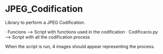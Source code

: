 # JPEG_Codification
Library to perform a JPEG Codification.

· Funcions --> Script with functions used in the codification
· Codificacio.py --> Script with all the codification process

When the script is run, 4 images should appear representing the process.
